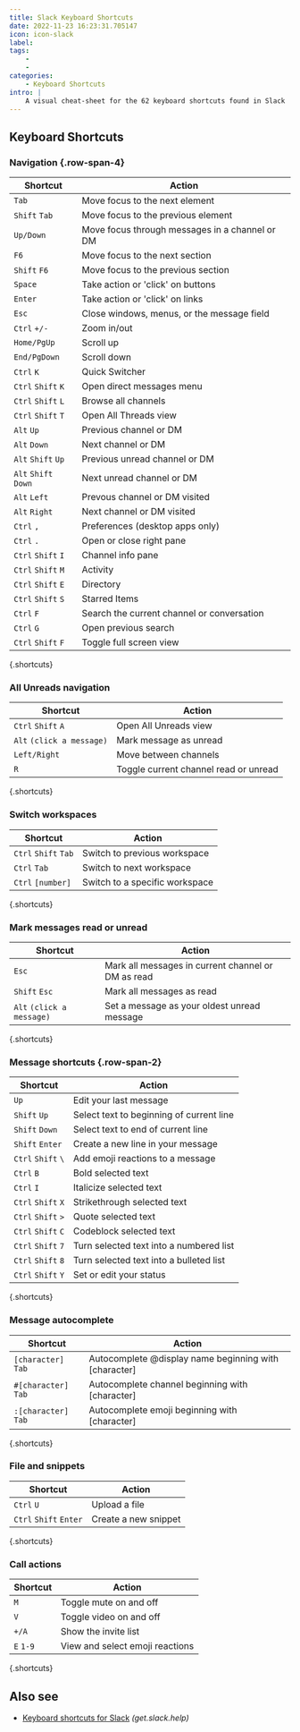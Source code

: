```yaml
---
title: Slack Keyboard Shortcuts
date: 2022-11-23 16:23:31.705147
icon: icon-slack
label: 
tags: 
    - 
    - 
categories:
    - Keyboard Shortcuts
intro: |
    A visual cheat-sheet for the 62 keyboard shortcuts found in Slack
---
```




Keyboard Shortcuts
------------------



### Navigation {.row-span-4}

Shortcut | Action
---|---
`Tab`  | Move focus to the next element
`Shift` `Tab`  | Move focus to the previous element
`Up/Down`  | Move focus through messages in a channel or DM
`F6`  | Move focus to the next section
`Shift` `F6`  | Move focus to the previous section
`Space`  | Take action or 'click' on buttons
`Enter`  | Take action or 'click' on links
`Esc`  | Close windows, menus, or the message field
`Ctrl` `+/-`  | Zoom in/out
`Home/PgUp`  | Scroll up
`End/PgDown`  | Scroll down
`Ctrl` `K`  | Quick Switcher
`Ctrl` `Shift` `K`  | Open direct messages menu
`Ctrl` `Shift` `L`  | Browse all channels
`Ctrl` `Shift` `T`  | Open All Threads view
`Alt` `Up`  | Previous channel or DM
`Alt` `Down`  | Next channel or DM
`Alt` `Shift` `Up`  | Previous unread channel or DM
`Alt` `Shift` `Down`  | Next unread channel or DM
`Alt` `Left`  | Prevous channel or DM visited
`Alt` `Right`  | Next channel or DM visited
`Ctrl` `,`  | Preferences (desktop apps only)
`Ctrl` `.`  | Open or close right pane
`Ctrl` `Shift` `I`  | Channel info pane
`Ctrl` `Shift` `M`  | Activity
`Ctrl` `Shift` `E`  | Directory
`Ctrl` `Shift` `S`  | Starred Items
`Ctrl` `F`  | Search the current channel or conversation
`Ctrl` `G`  | Open previous search
`Ctrl` `Shift` `F`  | Toggle full screen view
{.shortcuts}


### All Unreads navigation

Shortcut | Action
---|---
`Ctrl` `Shift` `A`  | Open All Unreads view
`Alt` `(click a message)`  | Mark message as unread
`Left/Right`  | Move between channels
`R`  | Toggle current channel read or unread
{.shortcuts}


### Switch workspaces

Shortcut | Action
---|---
`Ctrl` `Shift` `Tab`  | Switch to previous workspace
`Ctrl` `Tab`  | Switch to next workspace
`Ctrl` `[number]`  | Switch to a specific workspace
{.shortcuts}


### Mark messages read or unread

Shortcut | Action
---|---
`Esc`  | Mark all messages in current channel or DM as read
`Shift` `Esc`  | Mark all messages as read
`Alt` `(click a message)`  | Set a message as your oldest unread message
{.shortcuts}


### Message shortcuts {.row-span-2}

Shortcut | Action
---|---
`Up`  | Edit your last message
`Shift` `Up`  | Select text to beginning of current line
`Shift` `Down`  | Select text to end of current line
`Shift` `Enter`  | Create a new line in your message
`Ctrl` `Shift` `\`  | Add emoji reactions to a message
`Ctrl` `B`  | Bold selected text
`Ctrl` `I`  | Italicize selected text
`Ctrl` `Shift` `X`  | Strikethrough selected text
`Ctrl` `Shift` `>`  | Quote selected text
`Ctrl` `Shift` `C`  | Codeblock selected text
`Ctrl` `Shift` `7`  | Turn selected text into a numbered list
`Ctrl` `Shift` `8`  | Turn selected text into a bulleted list
`Ctrl` `Shift` `Y`  | Set or edit your status
{.shortcuts}


### Message autocomplete

Shortcut | Action
---|---
`[character]` `Tab`  | Autocomplete @display name beginning with [character]
`#[character]` `Tab`  | Autocomplete channel beginning with [character]
`:[character]` `Tab`  | Autocomplete emoji beginning with [character]
{.shortcuts}


### File and snippets

Shortcut | Action
---|---
`Ctrl` `U`  | Upload a file
`Ctrl` `Shift` `Enter`  | Create a new snippet
{.shortcuts}


### Call actions

Shortcut | Action
---|---
`M`  | Toggle mute on and off
`V`  | Toggle video on and off
`+/A`  | Show the invite list
`E` `1-9`  | View and select emoji reactions
{.shortcuts}




Also see
--------
- [Keyboard shortcuts for Slack](https://get.slack.help/hc/en-us/articles/201374536-Slack-keyboard-shortcuts) _(get.slack.help)_
